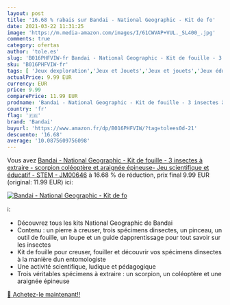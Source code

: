 ```yaml
---
layout: post
title: '16.68 % rabais sur Bandai - National Geographic - Kit de fo'
date: 2021-03-22 11:31:25
image: 'https://m.media-amazon.com/images/I/61CWVAP+VUL._SL400_.jpg'
comments: true
category: ofertas
author: 'tole.es'
slug: 'B016PHFVIW-fr Bandai - National Geographic - Kit de fouille - 3 insectes...'
sku: 'B016PHFVIW-fr'
tags: [ 'Jeux dexploration','Jeux et Jouets','Jeux et jouets','Jeux éducatifs et scientifiques','bandai', ]
actualPrice: 9.99 EUR
currency: EUR
price: 9.99
comparePrice: 11.99 EUR
prodname: 'Bandai - National Geographic - Kit de fouille - 3 insectes à extraire - scorpion  coléoptère et araignée épineuse- Jeu scientifique et éducatif - STEM - JM00646'
country: 'fr'
flag: '🇫🇷'
brand: 'Bandai'
buyurl: 'https://www.amazon.fr/dp/B016PHFVIW/?tag=tolees0d-21'
descuento: '16.68'
average: '10.0875609756098'
---
```


Vous avez [Bandai - National Geographic - Kit de fouille - 3 insectes à extraire - scorpion  coléoptère et araignée épineuse- Jeu scientifique et éducatif - STEM - JM00646](https://www.amazon.fr/dp/B016PHFVIW/?tag=tolees0d-21)  à  16.68 % de réduction, prix final  9.99 EUR (original: 11.99 EUR) ici:

[![Bandai - National Geographic - Kit de fo](https://m.media-amazon.com/images/I/61CWVAP+VUL._SL400_.jpg)](https://www.amazon.fr/dp/B016PHFVIW/?tag=tolees0d-21)

ℹ️:

- Découvrez tous les kits National Geographic de Bandai
- Contenu : un pierre à creuser, trois spécimens dinsectes, un pinceau, un outil de fouille, un loupe et un guide dapprentissage pour tout savoir sur les insectes
- Kit de fouille pour creuser, fouiller et découvrir vos spécimens dinsectes à la manière dun entomologiste
- Une activité scientifique, ludique et pédagogique
- Trois véritables spécimens à extraire : un scorpion, un coléoptère et une araignée épineuse

[🛒 Achetez-le maintenant!!](https://www.amazon.fr/dp/B016PHFVIW/?tag=tolees0d-21)
